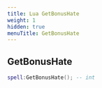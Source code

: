 ```yaml
---
title: Lua GetBonusHate
weight: 1
hidden: true
menuTitle: GetBonusHate
---
```

## GetBonusHate
```lua
spell:GetBonusHate(); -- int
```